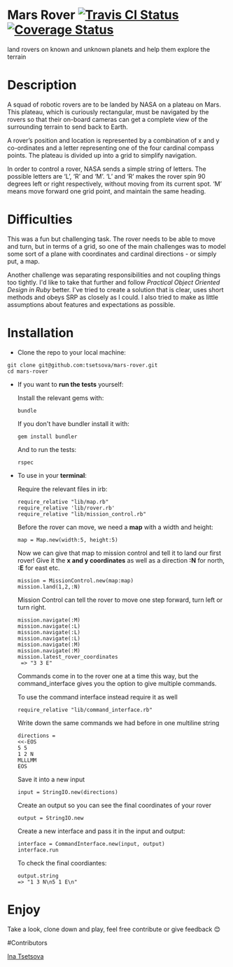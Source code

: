 # Mars Rover [![Travis CI Status](https://travis-ci.org/tsetsova/mars-rover.svg?branch=master)](https://travis-ci.org/tsetsova/mars-rover.svg?branch=master) [![Coverage Status](https://coveralls.io/repos/github/tsetsova/mars-rover/badge.svg?branch=master)](https://coveralls.io/github/tsetsova/mars-rover?branch=master)
land rovers on known and unknown planets and help them explore the terrain

# Description

A squad of robotic rovers are to be landed by NASA on a plateau on Mars. This plateau, which is curiously rectangular, must be navigated by the rovers so that their on-board cameras can get a complete view of the surrounding terrain to send back to Earth.

A rover’s position and location is represented by a combination of x and y co-ordinates and a letter representing one of the four cardinal compass points. The plateau is divided up into a grid to simplify navigation.

In order to control a rover, NASA sends a simple string of letters. The possible letters are ‘L’, ‘R’ and ‘M’. ‘L’ and ‘R’ makes the rover spin 90 degrees left or right respectively, without moving from its current spot. ‘M’ means move forward one grid point, and maintain the same heading.

# Difficulties

This was a fun but challenging task. The rover needs to be able to move and turn, but in terms of a grid, so one of the main challenges was to model some sort of a plane with coordinates and cardinal directions - or simply put, a map.

Another challenge was separating responsibilities and not coupling things too tightly. I'd like to take that further and follow *Practical Object Oriented Design in Ruby* better. I've tried to create a solution that is clear, uses short methods and obeys SRP as closely as I could. I also tried to make as little assumptions about features and expectations as possible.

# Installation

* Clone the repo to your local machine:

```
git clone git@github.com:tsetsova/mars-rover.git
cd mars-rover
```

* If you want to **run the tests** yourself:

  Install the relevant gems with:

  ```
  bundle
  ```
  If you don't have bundler install it with:

  ```
  gem install bundler
  ```

  And to run the tests:

  ```
  rspec
  ```
* To use in your **terminal**:

  Require the relevant files in irb:

  ```
  require_relative "lib/map.rb"
  require_relative 'lib/rover.rb'
  require_relative "lib/mission_control.rb"
  ```

  Before the rover can move, we need a **map** with a width and height:

  ```
  map = Map.new(width:5, height:5)
  ```

  Now we can give that map to mission control and tell it to land our first rover! Give it the **x and y coordinates** as well as a direction **:N** for north, **:E** for east etc.

  ```
  mission = MissionControl.new(map:map)
  mission.land(1,2,:N)
  ```

  Mission Control can tell the rover to move one step forward, turn left or turn right.

  ```
  mission.navigate(:M)
  mission.navigate(:L)
  mission.navigate(:L)
  mission.navigate(:L)
  mission.navigate(:M)
  mission.navigate(:M)
  mission.latest_rover_coordinates
   => "3 3 E"
  ```

  Commands come in to the rover one at a time this way, but the command_interface gives you the option to give multiple commands.

  To use the command interface instead require it as well

  ```
  require_relative "lib/command_interface.rb"
  ```

  Write down the same commands we had before in one multiline string

  ```
  directions =
  <<-EOS
  5 5
  1 2 N
  MLLLMM
  EOS
  ```

  Save it into a new input

  ```
  input = StringIO.new(directions)
  ```

  Create an output so you can see the final coordinates of your rover

  ```
  output = StringIO.new
  ```

  Create a new interface and pass it in the input and output:

  ```
  interface = CommandInterface.new(input, output)
  interface.run
  ```

  To check the final coordiantes:

  ```
  output.string
  => "1 3 N\n5 1 E\n"
  ```

# Enjoy
  Take a look, clone down and play, feel free contribute or give feedback :blush:

#Contributors

[Ina Tsetsova](https://github.com/tsetsova)


